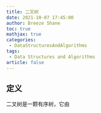 ```yaml
---
title: 二叉树
date: 2021-10-07 17:45:00
author: Breeze Shane
toc: true
mathjax: true
categories:
 - DataStructuresAndAlgorithms
tags:
 - Data Structures and Algorithms
article: false
---
```


## 定义

二叉树是一颗有序树，它由

